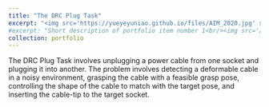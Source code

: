 ```yaml
---
title: "The DRC Plug Task"
excerpt: "<img src='https://yueyeyuniao.github.io/files/AIM_2020.jpg' style='max-width: 100%; height: auto; display: block; margin: 0 auto;'><br/><br/>The DRC Plug Task involves unplugging a power cable from one socket and plugging it into another. The problem involves detecting a deformable cable in a noisy environment, grasping the cable with a feasible grasp pose, controlling the shape of the cable to match with the target pose, and inserting the cable-tip to the target socket.<br/><br/><video style='max-width: 100%; height: auto; display: block; margin: 0 auto;' controls><source src='https://yueyeyuniao.github.io/files/AIM20_0422_VI_fi.mp4' type='video/mp4'> Your browser does not support the video tag.</video><br/><br/>[[publication-1](https://arxiv.org/pdf/2007.08083)][[publication-2](https://www.mdpi.com/2075-1702/8/3/46)][[code-1](https://github.com/yueyeyuniao/DRC_Plug_Task_Jaco_v2)][[code-2](https://github.com/yueyeyuniao/DRC_Plug_Task_Gen3)]"
#excerpt: "Short description of portfolio item number 1<br/><img src='/images/500x300.png'>"
collection: portfolio
---
```


The DRC Plug Task involves unplugging a power cable from one socket and plugging it into another. The problem involves detecting a deformable cable in a noisy environment, grasping the cable with a feasible grasp pose, controlling the shape of the cable to match with the target pose, and inserting the cable-tip to the target socket. 
